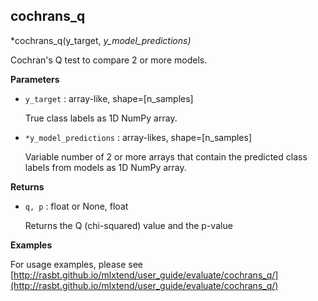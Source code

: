 ## cochrans_q

*cochrans_q(y_target, *y_model_predictions)*

Cochran's Q test to compare 2 or more models.

**Parameters**

- `y_target` : array-like, shape=[n_samples]

    True class labels as 1D NumPy array.


- `*y_model_predictions` : array-likes, shape=[n_samples]

    Variable number of 2 or more arrays that
    contain the predicted class labels
    from models as 1D NumPy array.

**Returns**


- `q, p` : float or None, float

    Returns the Q (chi-squared) value and the p-value

**Examples**

For usage examples, please see
    [http://rasbt.github.io/mlxtend/user_guide/evaluate/cochrans_q/](http://rasbt.github.io/mlxtend/user_guide/evaluate/cochrans_q/)

